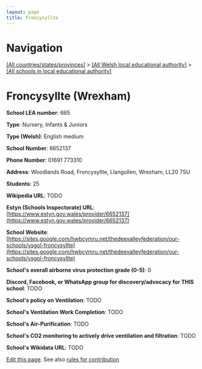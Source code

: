 ```yaml
---
layout: page
title: Froncysyllte
---
```

# Navigation

[[All countries/states/provinces]](../../..) > [[All Welsh local educational authority]](../..) > [[All schools in local educational authority]](..)

# Froncysyllte (Wrexham)

**School LEA number**: 665

**Type**: Nursery, Infants & Juniors

**Type (Welsh)**: English medium

**School Number**: 6652137

**Phone Number**: 01691 773310

**Address**: Woodlands Road, Froncysyllte, Llangollen, Wrexham, LL20 7SU

**Students**: 25

**Wikipedia URL**: TODO

**Estyn (Schools Inspectorate) URL**: [https://www.estyn.gov.wales/provider/6652137](https://www.estyn.gov.wales/provider/6652137)

**School Website**: [https://sites.google.com/hwbcymru.net/thedeevalleyfederation/our-schools/ysgol-froncysyllte](https://sites.google.com/hwbcymru.net/thedeevalleyfederation/our-schools/ysgol-froncysyllte)

**School's overall airborne virus protection grade (0-5)**: 0

**Discord, Facebook, or WhatsApp group for discovery/advocacy for THIS school**: TODO

**School's policy on Ventilation**: TODO

**School's Ventilation Work Completion**: TODO

**School's Air-Purification**: TODO

**School's CO2 monitoring to actively drive ventilation and filtration**: TODO

**School's Wikidata URL**: TODO




[Edit this page](https://github.com/ventilate-schools/Wales/edit/prif/./Wrexham/Froncysyllte.md). See also [rules for contribution](../../../contribution-rules/)